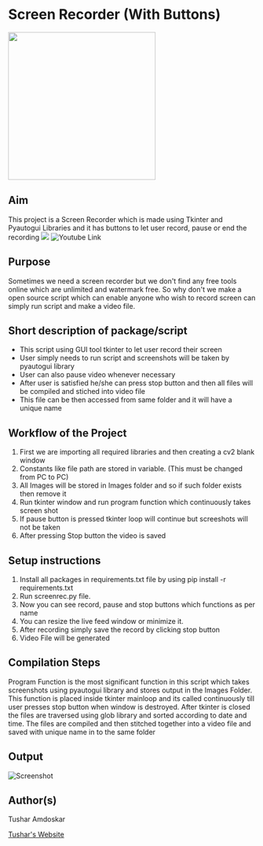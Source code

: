 # Screen Recorder (With Buttons)

<img src = "https://i.giphy.com/media/5SxbXVr3dkGzIUdYqB/giphy.webp" width = "300px">

## Aim

This project is a Screen Recorder which is made using Tkinter and Pyautogui Libraries and it has buttons to let user record, pause or end the recording
<img src = "https://github.com/TusharAMD/Awesome_Python_Scripts/blob/screenrecgui/GUIScripts/Screen%20Recorder%20(with%20buttons)/Image/animation.gif?raw=true"></img>
![Youtube Link](https://youtu.be/IgeJn3g9XwM)

## Purpose

Sometimes we need a screen recorder but we don't find any free tools online which are unlimited and watermark free. So why don't we make a open source script which can enable anyone who wish to record screen can simply run script and make a video file.  

## Short description of package/script

- This script using GUI tool tkinter to let user record their screen
- User simply needs to run script and screenshots will be taken by pyautogui library
- User can also pause video whenever necessary
- After user is satisfied he/she can press stop button and then all files will be compiled and stiched into video file
- This file can be then accessed from same folder and it will have a unique name 


## Workflow of the Project

1. First we are importing all required libraries and then creating a cv2 blank window
2. Constants like file path are stored in variable. (This must be changed from PC to PC)
3. All Images will be stored in Images folder and so if such folder exists then remove it
4. Run tkinter window and run program function which continuously takes screen shot
5. If pause button is pressed tkinter loop will continue but screeshots will not be taken
6. After pressing Stop button the video is saved



## Setup instructions

1. Install all packages in requirements.txt file by using pip install -r requirements.txt
2. Run screenrec.py file.
3. Now you can see record, pause and stop buttons which functions as per name
4. You can resize the live feed window or minimize it.
5. After recording simply save the record by clicking stop button
6. Video File will be generated 

## Compilation Steps

Program Function is the most significant function in this script which takes screenshots using pyautogui library and stores output in the Images Folder.
This function is placed inside tkinter mainloop and its called continuously till user presses stop button when window is destroyed.
After tkinter is closed the files are traversed using glob library and sorted according to date and time. The files are compiled and then stitched together into a video file and saved with unique name in to the same folder


## Output
![Screenshot](https://github.com/TusharAMD/Awesome_Python_Scripts/blob/screenrecgui/GUIScripts/Screen%20Recorder%20(with%20buttons)/Image/screenshot.png?raw=true)

## Author(s)

Tushar Amdoskar

[Tushar's Website](https://tusharamd.github.io/)

